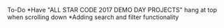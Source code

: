 
To-Do
*Have "ALL STAR CODE 2017 DEMO DAY PROJECTS" hang at top when scrolling down
*Adding search and filter functionality
